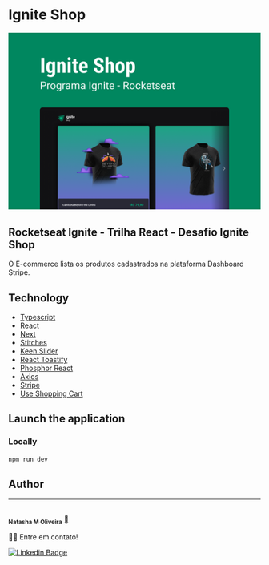 # Ignite Shop

![Cover](.github/cover.png)

## Rocketseat Ignite - Trilha React - Desafio Ignite Shop

O E-commerce lista os produtos cadastrados na plataforma Dashboard Stripe.

## Technology

- [Typescript](https://www.typescriptlang.org)
- [React](https://reactjs.org)
- [Next](https://nextjs.org/)
- [Stitches](https://stitches.dev/)
- [Keen Slider](https://keen-slider.io/)
- [React Toastify](https://fkhadra.github.io/react-toastify)
- [Phosphor React](https://phosphoricons.com/)
- [Axios](https://axios-http.com/)
- [Stripe](https://stripe.com/)
- [Use Shopping Cart](https://useshoppingcart.com/)

## Launch the application

### Locally

```sh
npm run dev
```

## Author

---

<a href="https://github.com/natasha-m-oliveira">
 <img style="border-radius: 50%;" src="https://github.com/natasha-m-oliveira.png" width="100px;" alt=""/>
 <br />
 <sub><b>Natasha M Oliveira</b></sub></a> <a href="https://github.com/natasha-m-oliveira" title="Github">🚀</a>

👋🏽 Entre em contato!

[![Linkedin Badge](https://img.shields.io/badge/-LinkedIn-blue?style=flat-square&logo=Linkedin&logoColor=white&link=https://www.linkedin.com/in/natasha-matos-oliveira/)](https://www.linkedin.com/in/natasha-matos-oliveira/)
